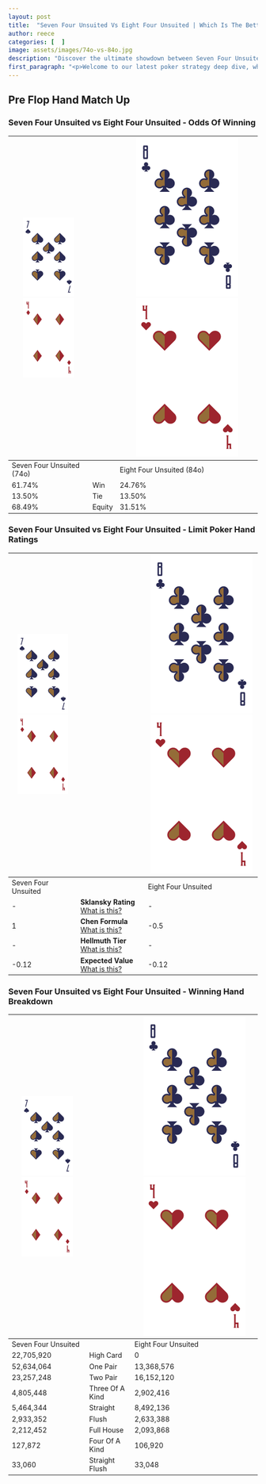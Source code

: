 ```yaml
---
layout: post
title:  "Seven Four Unsuited Vs Eight Four Unsuited | Which Is The Better Hand In Poker? A Complete Guide"
author: reece
categories: [  ]
image: assets/images/74o-vs-84o.jpg
description: "Discover the ultimate showdown between Seven Four Unsuited and Eight Four Unsuited in poker! Uncover the odds, strategies, and scenarios where one hand triumphs over the other. Get ready to up your poker game with this thrilling analysis."
first_paragraph: "<p>Welcome to our latest poker strategy deep dive, where we're pitting two distinct hands against each other in a high-stakes showdown: Seven Four Unsuited vs Eight Four Unsuited.</p><p>In the dynamic world of poker, every decision counts, and knowing which hand holds the upper hand is key to your success at the table.</p><p>In this article, we'll dissect these two hands, explore the scenarios where one dominates the other, and equip you with the knowledge to make strategic choices that can tip the odds in your favor.</p><p>Get ready to unravel the intriguing dynamics of these poker hands and elevate your game to new heights.</p>"
---
```




[comment]: # (sp0)

## Pre Flop Hand Match Up

<div class="table hand-ratings" markdown="1"> 



### Seven Four Unsuited vs Eight Four Unsuited - Odds Of Winning


    
| ![image info](assets/images/hand1/7.png) ![image info](assets/images/hand1/4o.png) |  | ![image info](assets/images/hand2/8.png) ![image info](assets/images/hand2/4o.png) |
| -------- | -------- | -------- |
| Seven Four Unsuited (74o) |  | Eight Four Unsuited (84o) |
| 61.74% | Win | 24.76% |
| 13.50% | Tie | 13.50% |
| 68.49% | Equity | 31.51% |




[comment]: # (sp1)



### Seven Four Unsuited vs Eight Four Unsuited - Limit Poker Hand Ratings


    
| ![image info](assets/images/hand1/7.png) ![image info](assets/images/hand1/4o.png) |  | ![image info](assets/images/hand2/8.png) ![image info](assets/images/hand2/4o.png) |
| -------- | -------- | -------- |
| Seven Four Unsuited |  | Eight Four Unsuited |
| - | **Sklansky Rating** [What is this?](/sklansky-rating-explained) | - |
| 1 | **Chen Formula** [What is this?](/chen-formula-explained) | -0.5 |
| - | **Hellmuth Tier** [What is this?](/Hellmuth-tier-explained) | - |
| -0.12 | **Expected Value** [What is this?](/expected-value-explained) | -0.12 |




[comment]: # (sp2)



### Seven Four Unsuited vs Eight Four Unsuited - Winning Hand Breakdown


    
| ![image info](assets/images/hand1/7.png) ![image info](assets/images/hand1/4o.png) |  | ![image info](assets/images/hand2/8.png) ![image info](assets/images/hand2/4o.png) |
| -------- | -------- | -------- |
| Seven Four Unsuited |  | Eight Four Unsuited |
| 22,705,920 | High Card | 0 |
| 52,634,064 | One Pair | 13,368,576 |
| 23,257,248 | Two Pair | 16,152,120 |
| 4,805,448 | Three Of A Kind | 2,902,416 |
| 5,464,344 | Straight | 8,492,136 |
| 2,933,352 | Flush | 2,633,388 |
| 2,212,452 | Full House | 2,093,868 |
| 127,872 | Four Of A Kind | 106,920 |
| 33,060 | Straight Flush | 33,048 |




[comment]: # (sp3)



</div>

[comment]: # (sp4)



[comment]: # (sp5)

